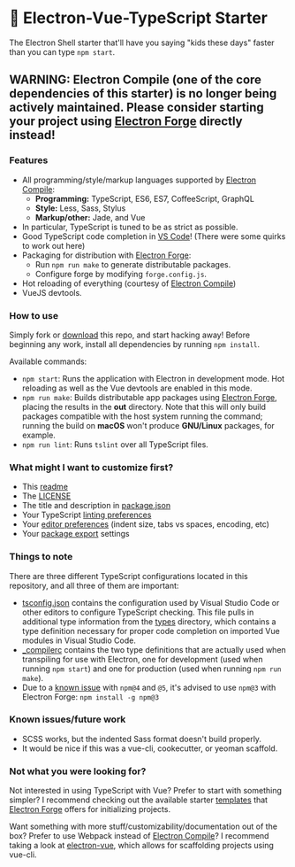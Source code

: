 # :nut_and_bolt: Electron-Vue-TypeScript Starter

The Electron Shell starter that'll have you saying "kids these days" faster than you can type `npm start`.

## **WARNING:** Electron Compile (one of the core dependencies of this starter) is no longer being actively maintained. Please consider starting your project using [Electron Forge](https://www.electronforge.io/) directly instead!

### Features

* All programming/style/markup languages supported by [Electron Compile](https://github.com/electron/electron-compile#electron-compile):
  * **Programming:** TypeScript, ES6, ES7, CoffeeScript, GraphQL
  * **Style:** Less, Sass, Stylus
  * **Markup/other:** Jade, and Vue
* In particular, TypeScript is tuned to be as strict as possible.
* Good TypeScript code completion in [VS Code](https://code.visualstudio.com/)! (There were some quirks to work out here)
* Packaging for distribution with [Electron Forge](https://github.com/electron-userland/electron-forge):
  * Run `npm run make` to generate distributable packages.
  * Configure forge by modifying `forge.config.js`.
* Hot reloading of everything (courtesy of [Electron Compile](https://github.com/electron/electron-compile))
* VueJS devtools.

### How to use

Simply fork or [download](https://github.com/bdero/electron-vue-typescript-starter/archive/master.zip) this repo, and start hacking away! Before beginning any work, install all dependencies by running `npm install`.

Available commands:
* `npm start`: Runs the application with Electron in development mode. Hot reloading as well as the Vue devtools are enabled in this mode.
* `npm run make`: Builds distributable app packages using [Electron Forge](https://github.com/electron-userland/electron-forge), placing the results in the **out** directory. Note that this will only build packages compatible with the host system running the command; running the build on **macOS** won't produce **GNU/Linux** packages, for example.
* `npm run lint`: Runs `tslint` over all TypeScript files.

### What might I want to customize first?

* This [readme](README.md)
* The [LICENSE](LICENSE)
* The title and description in [package.json](package.json)
* Your TypeScript [linting preferences](tslint.json)
* Your [editor preferences](.editorconfig) (indent size, tabs vs spaces, encoding, etc)
* Your [package export](forge.config.js) settings

### Things to note

There are three different TypeScript configurations located in this repository, and all three of them are important:
* [tsconfig.json](tsconfig.json) contains the configuration used by Visual Studio Code or other editors to configure TypeScript checking. This file pulls in additional type information from the [types](types/) directory, which contains a type definition necessary for proper code completion on imported Vue modules in Visual Studio Code.
* [_compilerc](_compilerc) contains the two type definitions that are actually used when transpiling for use with Electron, one for development (used when running `npm start`) and one for production (used when running `npm run make`).
* Due to a [known issue](https://github.com/electron-userland/electron-forge/issues/249) with `npm@4` and `@5`, it's advised to use `npm@3` with Electron Forge: ```npm install -g npm@3```

### Known issues/future work

* SCSS works, but the indented Sass format doesn't build properly.
* It would be nice if this was a vue-cli, cookecutter, or yeoman scaffold.

### Not what you were looking for?

Not interested in using TypeScript with Vue? Prefer to start with something simpler? I recommend checking out the available starter [templates](https://github.com/electron-userland/electron-forge-templates) that [Electron Forge](https://github.com/electron-userland/electron-forge) offers for initializing projects.

Want something with more stuff/customizability/documentation out of the box? Prefer to use Webpack instead of [Electron Compile](https://github.com/electron/electron-compile)? I recommend taking a look at [electron-vue](https://github.com/SimulatedGREG/electron-vue), which allows for scaffolding projects using vue-cli.
